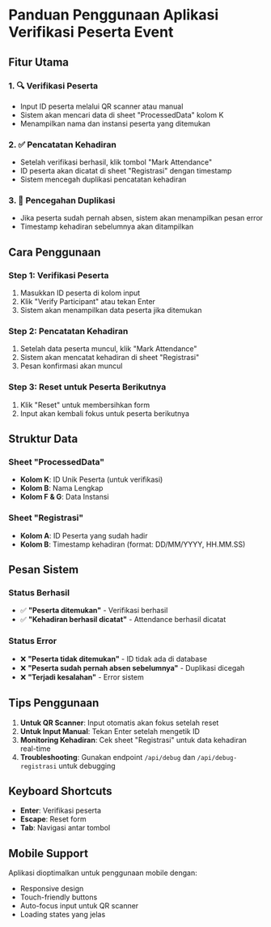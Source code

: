 # Panduan Penggunaan Aplikasi Verifikasi Peserta Event

## Fitur Utama

### 1. 🔍 Verifikasi Peserta
- Input ID peserta melalui QR scanner atau manual
- Sistem akan mencari data di sheet "ProcessedData" kolom K
- Menampilkan nama dan instansi peserta yang ditemukan

### 2. ✅ Pencatatan Kehadiran
- Setelah verifikasi berhasil, klik tombol "Mark Attendance"
- ID peserta akan dicatat di sheet "Registrasi" dengan timestamp
- Sistem mencegah duplikasi pencatatan kehadiran

### 3. 🚫 Pencegahan Duplikasi
- Jika peserta sudah pernah absen, sistem akan menampilkan pesan error
- Timestamp kehadiran sebelumnya akan ditampilkan

## Cara Penggunaan

### Step 1: Verifikasi Peserta
1. Masukkan ID peserta di kolom input
2. Klik "Verify Participant" atau tekan Enter
3. Sistem akan menampilkan data peserta jika ditemukan

### Step 2: Pencatatan Kehadiran
1. Setelah data peserta muncul, klik "Mark Attendance"
2. Sistem akan mencatat kehadiran di sheet "Registrasi"
3. Pesan konfirmasi akan muncul

### Step 3: Reset untuk Peserta Berikutnya
1. Klik "Reset" untuk membersihkan form
2. Input akan kembali fokus untuk peserta berikutnya

## Struktur Data

### Sheet "ProcessedData"
- **Kolom K**: ID Unik Peserta (untuk verifikasi)
- **Kolom B**: Nama Lengkap
- **Kolom F & G**: Data Instansi

### Sheet "Registrasi"
- **Kolom A**: ID Peserta yang sudah hadir
- **Kolom B**: Timestamp kehadiran (format: DD/MM/YYYY, HH.MM.SS)

## Pesan Sistem

### Status Berhasil
- ✅ **"Peserta ditemukan"** - Verifikasi berhasil
- ✅ **"Kehadiran berhasil dicatat"** - Attendance berhasil dicatat

### Status Error
- ❌ **"Peserta tidak ditemukan"** - ID tidak ada di database
- ❌ **"Peserta sudah pernah absen sebelumnya"** - Duplikasi dicegah
- ❌ **"Terjadi kesalahan"** - Error sistem

## Tips Penggunaan

1. **Untuk QR Scanner**: Input otomatis akan fokus setelah reset
2. **Untuk Input Manual**: Tekan Enter setelah mengetik ID
3. **Monitoring Kehadiran**: Cek sheet "Registrasi" untuk data kehadiran real-time
4. **Troubleshooting**: Gunakan endpoint `/api/debug` dan `/api/debug-registrasi` untuk debugging

## Keyboard Shortcuts

- **Enter**: Verifikasi peserta
- **Escape**: Reset form
- **Tab**: Navigasi antar tombol

## Mobile Support

Aplikasi dioptimalkan untuk penggunaan mobile dengan:
- Responsive design
- Touch-friendly buttons
- Auto-focus input untuk QR scanner
- Loading states yang jelas
